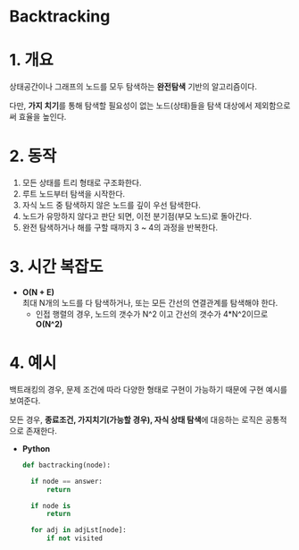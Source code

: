 # Backtracking

# 1. 개요

상태공간이나 그래프의 노드를 모두 탐색하는 **완전탐색** 기반의 알고리즘이다.

다만, **가지 치기**를 통해 탐색할 필요성이 없는 노드(상태)들을 탐색 대상에서 제외함으로써 효율을 높인다.

# 2. 동작

1. 모든 상태를 트리 형태로 구조화한다.
2. 루트 노드부터 탐색을 시작한다.
3. 자식 노드 중 탐색하지 않은 노드를 깊이 우선 탐색한다.
4. 노드가 유망하지 않다고 판단 되면, 이전 분기점(부모 노드)로 돌아간다.
5. 완전 탐색하거나 해를 구할 때까지 3 ~ 4의 과정을 반복한다.

# 3. 시간 복잡도

- **O(N + E)**  
   최대 N개의 노드를 다 탐색하거나, 또는 모든 간선의 연결관계를 탐색해야 한다.
  - 인접 행렬의 경우, 노드의 갯수가 N^2 이고 간선의 갯수가 4\*N^2이므로 **O(N^2)**

# 4. 예시

백트래킹의 경우, 문제 조건에 따라 다양한 형태로 구현이 가능하기 때문에 구현 예시를 보여준다.

모든 경우, **종료조건, 가지치기(가능할 경우), 자식 상태 탐색**에 대응하는 로직은 공통적으로 존재한다.

- **Python**

  ```python
  def bactracking(node):

    if node == answer:
        return

    if node is
        return

    for adj in adjLst[node]:
        if not visited
  ```
